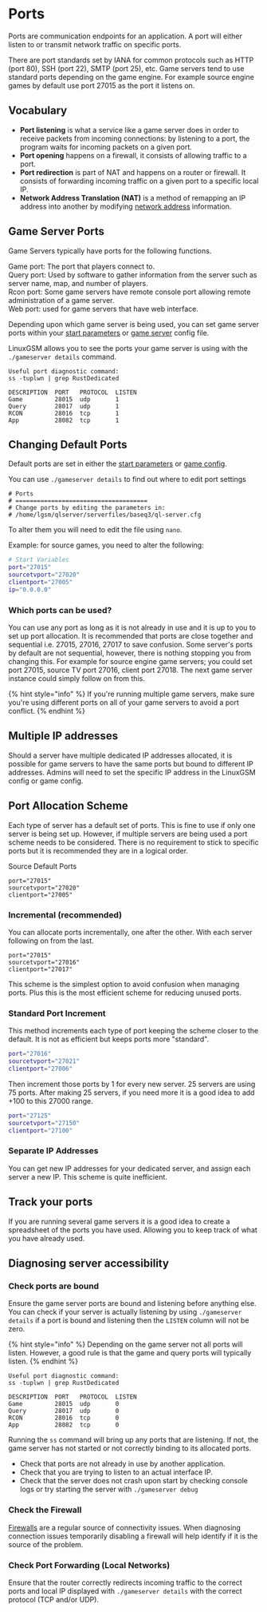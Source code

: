 # Ports

Ports are communication endpoints for an application. A port will either listen to or transmit network traffic on specific ports.&#x20;

There are port standards set by IANA for common protocols such as HTTP (port 80), SSH (port 22), SMTP (port 25), etc. Game servers tend to use standard ports depending on the game engine. For example source engine games by default use port 27015 as the port it listens on.

## Vocabulary

-   **Port listening** is what a service like a game server does in order to receive packets from incoming connections: by listening to a port, the program waits for incoming packets on a given port.
-   **Port opening** happens on a firewall, it consists of allowing traffic to a port.
-   **Port redirection** is part of NAT and happens on a router or firewall. It consists of forwarding incoming traffic on a given port to a specific local IP.
-   **Network Address Translation (NAT)** is a method of remapping an IP address into another by modifying [network address](https://en.wikipedia.org/wiki/Network_address) information.

## Game Server Ports

Game Servers typically have ports for the following functions.

Game port: The port that players connect to.\
Query port: Used by software to gather information from the server such as server name, map, and number of players.\
Rcon port: Some game servers have remote console port allowing remote administration of a game server. \
Web port: used for game servers that have web interface.

Depending upon which game server is being used, you can set game server ports within your [start parameters](../configuration/start-parameters.md) or [game server](../configuration/game-server-config.md) config file.

LinuxGSM allows you to see the ports your game server is using with the `./gameserver details` command.

```text
Useful port diagnostic command:
ss -tuplwn | grep RustDedicated

DESCRIPTION  PORT   PROTOCOL  LISTEN
Game         28015  udp       1
Query        28017  udp       1
RCON         28016  tcp       1
App          28082  tcp       1
```

## Changing Default Ports

Default ports are set in either the [start parameters](../configuration/start-parameters.md) or [game config](../configuration/game-server-config.md).&#x20;

You can use `./gameserver details` to find out where to edit port settings

```text
# Ports
# =====================================
# Change ports by editing the parameters in:
# /home/lgsm/qlserver/serverfiles/baseq3/ql-server.cfg
```

To alter them you will need to edit the file using `nano`.

Example: for source games, you need to alter the following:

```bash
# Start Variables
port="27015"
sourcetvport="27020"
clientport="27005"
ip="0.0.0.0"
```

### Which ports can be used?

You can use any port as long as it is not already in use and it is up to you to set up port allocation. It is recommended that ports are close together and sequential i.e. 27015, 27016, 27017 to save confusion. Some server's ports by default are not sequential, however, there is nothing stopping you from changing this. For example for source engine game servers; you could set port 27015, source TV port 27016, client port 27018. The next game server instance could simply follow on from this.

{% hint style="info" %}
If you're running multiple game servers, make sure you're using different ports on all of your game servers to avoid a port conflict.
{% endhint %}

## Multiple IP addresses

Should a server have multiple dedicated IP addresses allocated, it is possible for game servers to have the same ports but bound to different IP addresses. Admins will need to set the specific IP address in the LinuxGSM config or game config.

## Port Allocation Scheme

Each type of server has a default set of ports. This is fine to use if only one server is being set up. However, if multiple servers are being used a port scheme needs to be considered. There is no requirement to stick to specific ports but it is recommended they are in a logical order.

Source Default Ports

```text
port="27015"
sourcetvport="27020"
clientport="27005"
```

### Incremental (recommended)

You can allocate ports incrementally, one after the other. With each server following on from the last.

```text
port="27015"
sourcetvport="27016"
clientport="27017"
```

This scheme is the simplest option to avoid confusion when managing ports. Plus this is the most efficient scheme for reducing unused ports.

### Standard Port Increment

This method increments each type of port keeping the scheme closer to the default. It is not as efficient but keeps ports more "standard".

```bash
port="27016"
sourcetvport="27021"
clientport="27006"
```

Then increment those ports by 1 for every new server. 25 servers are using 75 ports. After making 25 servers, if you need more it is a good idea to add +100 to this 27000 range.

```bash
port="27125"
sourcetvport="27150"
clientport="27100"
```

### Separate IP Addresses

You can get new IP addresses for your dedicated server, and assign each server a new IP. This scheme is quite inefficient.

## Track your ports

If you are running several game servers it is a good idea to create a spreadsheet of the ports you have used. Allowing you to keep track of what you have already used.

## Diagnosing server accessibility

### Check ports are bound

Ensure the game server ports are bound and listening before anything else. You can check if your server is actually listening by using `./gameserver details` if a port is bound and listening then the `LISTEN` column will not be zero.

{% hint style="info" %}
Depending on the game server not all ports will listen. However, a good rule is that the game and query ports will typically listen.&#x20;
{% endhint %}

```text
Useful port diagnostic command:
ss -tuplwn | grep RustDedicated

DESCRIPTION  PORT   PROTOCOL  LISTEN
Game         28015  udp       0
Query        28017  udp       0
RCON         28016  tcp       0
App          28082  tcp       0
```

Running the `ss` command will bring up any ports that are listening. If not, the game server has not started or not correctly binding to its allocated ports.&#x20;

-   Check that ports are not already in use by another application.
-   Check that you are trying to listen to an actual interface IP.
-   Check that the server does not crash upon start by checking console logs or try starting the server with `./gameserver debug`

### Check the Firewall

[Firewalls](../linux/firewalls.md) are a regular source of connectivity issues. When diagnosing connection issues temporarily disabling a firewall will help identify if it is the source of the problem.

### Check Port Forwarding (Local Networks)

Ensure that the router correctly redirects incoming traffic to the correct ports and local IP displayed with `./gameserver details` with the correct protocol (TCP and/or UDP).
